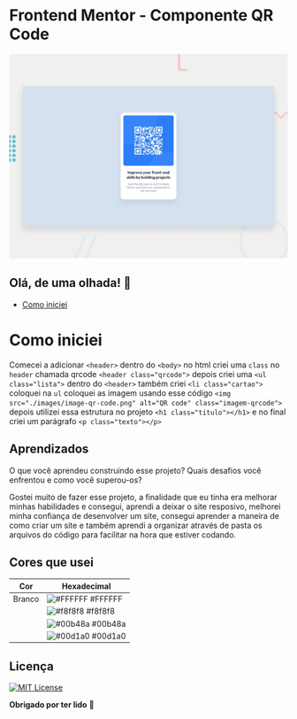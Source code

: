 # Frontend Mentor - Componente QR Code

![Design do Componete QR Code Concluído](./preview.jpg)

## Olá, de uma olhada! 👋
- [Como iniciei]()



# Como iniciei
Comecei a adicionar `<header>` dentro do `<body>` no html criei uma `class` no `header` chamada qrcode `<header class="qrcode">`
depois criei uma `<ul class="lista">` dentro do `<header>` também criei `<li class="cartao">` coloquei na `ul` coloquei as imagem usando esse código `<img src="./images/image-qr-code.png" alt="QR code" class="imagem-qrcode">` depois utilizei essa estrutura no projeto `<h1 class="titulo"></h1>` e no final criei um parágrafo `<p class="texto"></p>`

## Aprendizados

O que você aprendeu construindo esse projeto? Quais desafios você enfrentou e como você superou-os?

Gostei muito de fazer esse projeto, a finalidade que eu tinha era melhorar minhas habilidades e consegui, aprendi a deixar o site resposivo, melhorei minha confiança de desenvolver um site, consegui aprender a maneira de como criar um site e também aprendi a organizar através de pasta os arquivos do código para facilitar na hora que estiver codando.

## Cores que usei

| Cor               | Hexadecimal                                                |
| ----------------- | ---------------------------------------------------------------- |
| Branco       | ![#FFFFFF](https://corhexa.com/ffffff#google_vignette?text=+) #FFFFFF |
|        | ![#f8f8f8](https://via.placeholder.com/10/f8f8f8?text=+) #f8f8f8 |
|       | ![#00b48a](https://via.placeholder.com/10/00b48a?text=+) #00b48a |
|        | ![#00d1a0](https://via.placeholder.com/10/00b48a?text=+) #00d1a0 |



## Licença

[![MIT License](https://img.shields.io/badge/License-MIT-green.svg)](https://github.com/Arthur18dev/Projeto-QR-Code?tab=MIT-1-ov-file)


**Obrigado por ter lido** 🚀
